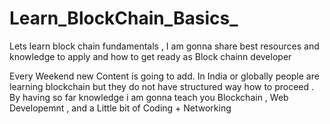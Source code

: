 # Learn_BlockChain_Basics_
Lets learn block chain fundamentals , I am gonna share best resources and knowledge to apply and how to get ready as Block chainn developer

Every Weekend new Content is going to add.
In India or globally people are learning blockchain but they do not have structured way how to proceed .
By having so far knowledge i am gonna teach you Blockchain , Web Developemnt , and a Little bit of Coding + Networking 
